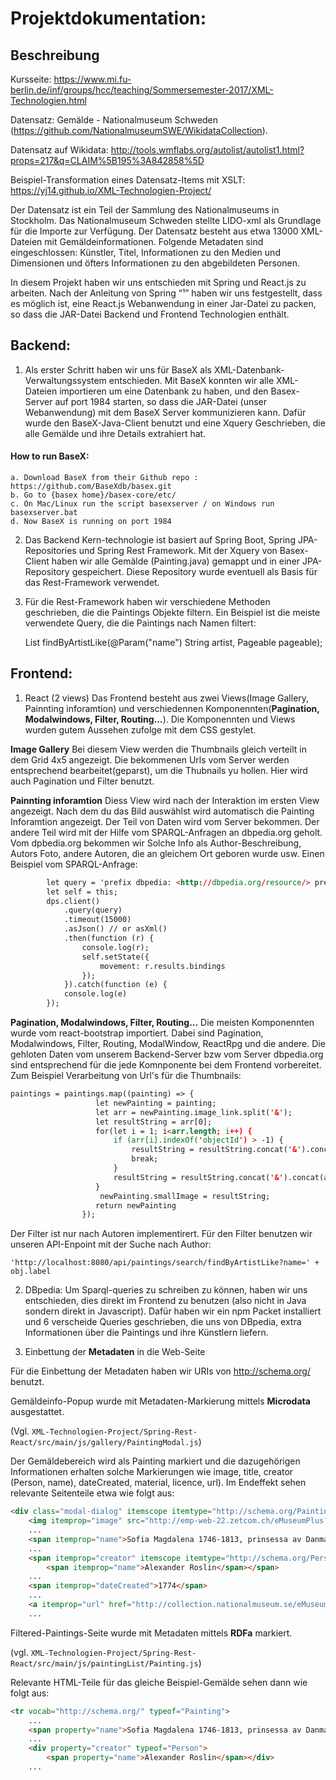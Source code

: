 # Projektdokumentation:


## Beschreibung

Kursseite: https://www.mi.fu-berlin.de/inf/groups/hcc/teaching/Sommersemester-2017/XML-Technologien.html

Datensatz: Gemälde - Nationalmuseum Schweden (https://github.com/NationalmuseumSWE/WikidataCollection). 
 
Datensatz auf Wikidata: http://tools.wmflabs.org/autolist/autolist1.html?props=217&q=CLAIM%5B195%3A842858%5D

Beispiel-Transformation eines Datensatz-Items mit XSLT: https://yj14.github.io/XML-Technologien-Project/

Der Datensatz ist ein Teil der Sammlung des Nationalmuseums in Stockholm. 
Das Nationalmuseum Schweden stellte LIDO-xml als Grundlage für die Importe zur Verfügung. 
Der Datensatz besteht aus etwa 13000 XML-Dateien mit Gemäldeinformationen.
Folgende Metadaten sind eingeschlossen: Künstler, Titel, Informationen zu den Medien und Dimensionen und öfters Informationen zu den abgebildeten Personen. 

In diesem Projekt haben wir uns entschieden mit Spring und React.js zu arbeiten. Nach der Anleitung von Spring “¹” haben wir uns festgestellt, dass es möglich ist, eine React.js Webanwendung in einer Jar-Datei zu packen, so dass die JAR-Datei Backend und Frontend Technologien enthält.

## Backend:

1. Als erster Schritt haben wir uns für BaseX als XML-Datenbank-Verwaltungssystem entschieden. Mit BaseX konnten wir alle XML-Dateien importieren um eine Datenbank zu haben, und den Basex-Server auf port 1984 starten, so dass die JAR-Datei (unser Webanwendung) mit dem BaseX Server kommunizieren kann. 
Dafür wurde den BaseX-Java-Client benutzt und eine Xquery Geschrieben, die alle	
Gemälde und ihre Details extrahiert hat.


#### How to run BaseX:

    a. Download BaseX from their Github repo : https://github.com/BaseXdb/basex.git
    b. Go to {basex home}/basex-core/etc/
    c. On Mac/Linux run the script basexserver / on Windows run basexserver.bat
    d. Now BaseX is running on port 1984

2. Das Backend Kern-technologie ist basiert auf Spring Boot, Spring JPA-Repositories und Spring Rest Framework. Mit der Xquery von Basex-Client haben wir alle Gemälde (Painting.java) gemappt und in einer JPA-Repository gespeichert. Diese Repository wurde eventuell als Basis für das Rest-Framework verwendet.

3. Für die Rest-Framework haben wir verschiedene Methoden geschrieben, die die Paintings Objekte filtern. Ein Beispiel ist die meiste verwendete Query, die die Paintings nach Namen filtert:

    List<Painting> findByArtistLike(@Param("name") String artist, Pageable pageable);


## Frontend:

1. React (2 views)
Das Frontend besteht aus zwei Views(Image Gallery, Painnting inforamtion) und verschiedennen Komponennten(**Pagination, Modalwindows, Filter, Routing...**). Die Komponennten und Views wurden gutem Aussehen zufolge mit dem CSS gestylet.

**Image Gallery**
Bei diesem View werden die Thumbnails gleich verteilt in dem Grid 4x5 angezeigt. Die bekommenen Urls vom Server werden entsprechend bearbeitet(geparst), um die Thubnails yu hollen. Hier wird auch Pagination und Filter benutzt.

**Painnting inforamtion**
Diess View wird nach der Interaktion im ersten View angezeigt. Nach dem du das Bild auswählst wird automatisch die Painting Inforamtion angezeigt. Der Teil von Daten wird vom Server bekommen. Der andere Teil wird mit der Hilfe vom SPARQL-Anfragen an dbpedia.org geholt. 
Vom dpbedia.org bekommen wir Solche Info als Author-Beschreibung, Autors Foto, andere Autoren, die an gleichem Ort geboren wurde usw.
Einen Beispiel vom SPARQL-Anfrage:
```html
        let query = 'prefix dbpedia: <http://dbpedia.org/resource/> prefix dbpedia-owl: <http://dbpedia.org/ontology/> select ?mov where { dbpedia:' + author.split(' ').join('_') + ' dbpedia-owl:abstract ?abstract ; dbpedia-owl:movement ?movement . filter(langMatches(lang(?abstract),"en"))?movement rdfs:label ?mov .filter(langMatches(lang(?mov),"en"))}';
        let self = this;
        dps.client()
            .query(query)
            .timeout(15000) 
            .asJson() // or asXml()
            .then(function (r) {
                console.log(r);
                self.setState({
                    movement: r.results.bindings
                });
            }).catch(function (e) {
            console.log(e)
        });
 ```
        

**Pagination, Modalwindows, Filter, Routing...**
Die meisten Komponennten wurde vom react-bootstrap importiert. Dabei sind Pagination, Modalwindows, Filter, Routing, ModalWindow, ReactRpg und die andere. Die gehloten Daten vom unserem Backend-Server bzw vom Server dbpedia.org sind  entsprechend für die jede Komnponente bei dem Frontend vorbereitet. Zum Beispiel Verarbeitung von Url's für die Thumbnails:

```html
paintings = paintings.map((painting) => {
                   let newPainting = painting;
                   let arr = newPainting.image_link.split('&');
                   let resultString = arr[0];
                   for(let i = 1; i<arr.length; i++) {
                       if (arr[i].indexOf('objectId') > -1) {
                           resultString = resultString.concat('&').concat(arr[i]);
                           break;
                       }
                       resultString = resultString.concat('&').concat(arr[i]);
                   }
                    newPainting.smallImage = resultString;
                   return newPainting
                });
```
Der Filter ist nur nach Autoren implementirert. Für den Filter benutzen wir unseren API-Enpoint mit der Suche nach Author:
```
'http://localhost:8080/api/paintings/search/findByArtistLike?name=' + obj.label
```

2. DBpedia: Um Sparql-queries zu schreiben zu können, haben wir uns entschieden, dies direkt im 
Frontend zu benutzen (also nicht in Java sondern direkt in Javascript). Dafür haben wir 
ein npm Packet installiert und 6 verscheide Queries geschrieben, die uns von 
DBpedia, extra Informationen über die Paintings und ihre Künstlern liefern.

3. Einbettung der **Metadaten** in die Web-Seite

Für die Einbettung der Metadaten haben wir URIs von http://schema.org/ benutzt. 

Gemäldeinfo-Popup wurde mit Metadaten-Markierung mittels **Microdata** ausgestattet. 

(Vgl. `XML-Technologien-Project/Spring-Rest-React/src/main/js/gallery/PaintingModal.js`)

Der Gemäldebereich wird als Painting markiert und die dazugehörigen Informationen erhalten solche Markierungen wie image, title, creator (Person, name), dateCreated, material, licence, url). Im Endeffekt sehen relevante Seitenteile etwa wie folgt aus:

```html
<div class="modal-dialog" itemscope itemtype="http://schema.org/Painting">
    <img itemprop="image" src="http://emp-web-22.zetcom.ch/eMuseumPlus?service=ImageAsset&module=collection&objectId=101028&viewType=detailView&resolution=superImageResolution" width="100%">
    ...
    <span itemprop="name">Sofia Magdalena 1746-1813, prinsessa av Danmark, drottning av Sverige, gift med Gustav III</span>
    ...
    <span itemprop="creator" itemscope itemtype="http://schema.org/Person">
        <span itemprop="name">Alexander Roslin</span></span>
    ...
    <span itemprop="dateCreated">1774</span>
    ...
    <a itemprop="url" href="http://collection.nationalmuseum.se/eMuseumPlus?service=ExternalInterface&module=collection&objectId=101028&viewType=detailView" class="button">Nationalmuseum Sweden page: Record 101028</a>
    ...
```

Filtered-Paintings-Seite wurde mit Metadaten mittels **RDFa** markiert.

(vgl. `XML-Technologien-Project/Spring-Rest-React/src/main/js/paintingList/Painting.js`)

Relevante HTML-Teile für das gleiche Beispiel-Gemälde sehen dann wie folgt aus:

```html
<tr vocab="http://schema.org/" typeof="Painting">
    ...
    <span property="name">Sofia Magdalena 1746-1813, prinsessa av Danmark, drottning av Sverige, gift med Gustav III</span>
    ...
    <div property="creator" typeof="Person">
        <span property="name">Alexander Roslin</span></div>
    ...
```
